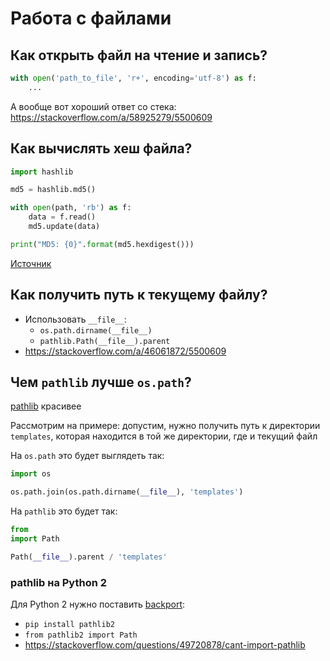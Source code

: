 # Работа с файлами

## Как открыть файл на чтение и запись?

```python
with open('path_to_file', 'r+', encoding='utf-8') as f:
    ...
```

А вообще вот хороший ответ со стека: https://stackoverflow.com/a/58925279/5500609

## Как вычислять хеш файла?

```python
import hashlib

md5 = hashlib.md5()

with open(path, 'rb') as f:
    data = f.read()
    md5.update(data)

print("MD5: {0}".format(md5.hexdigest()))
```

[Источник](https://stackoverflow.com/a/22058673/5500609)


## Как получить путь к текущему файлу?

- Использовать `__file__`:
    - `os.path.dirname(__file__)`
    - `pathlib.Path(__file__).parent`
- https://stackoverflow.com/a/46061872/5500609

## Чем `pathlib` лучше `os.path`?

[pathlib](https://docs.python.org/3/library/pathlib.html) красивее

Рассмотрим на примере: допустим, нужно получить путь к директории `templates`, которая находится в той же директории,
где и текущий файл

На `os.path` это будет выглядеть так:

```python
import os

os.path.join(os.path.dirname(__file__), 'templates')
```

На `pathlib` это будет так:

```python
from
import Path

Path(__file__).parent / 'templates'
```

### pathlib на Python 2

Для Python 2 нужно поставить [backport](https://pypi.org/project/pathlib2/):

- `pip install pathlib2`
- `from pathlib2 import Path`
- https://stackoverflow.com/questions/49720878/cant-import-pathlib


